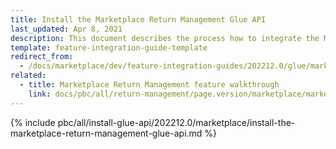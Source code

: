 ```yaml
---
title: Install the Marketplace Return Management Glue API
last_updated: Apr 8, 2021
description: This document describes the process how to integrate the Marketplace Return Management API feature into a Spryker project.
template: feature-integration-guide-template
redirect_from:
  - /docs/marketplace/dev/feature-integration-guides/202212.0/glue/marketplace-return-management-feature-integration.html
related:
  - title: Marketplace Return Management feature walkthrough
    link: docs/pbc/all/return-management/page.version/marketplace/marketplace-return-management-feature-overview.html
---
```


{% include pbc/all/install-glue-api/202212.0/marketplace/install-the-marketplace-return-management-glue-api.md %} <!-- To edit, see /_includes/pbc/all/install-glue-api/202212.0/marketplace/install-the-marketplace-return-management-glue-api.md -->
